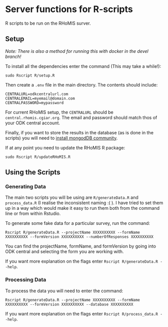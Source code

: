 # Server functions for R-scripts

R scripts to be run on the RHoMIS surver.

## Setup

*Note: There is also a method for running this with docker in the devel branch!*

To install all the dependencies enter the command (This may take a while!):

```
sudo Rscript R/setup.R
```

Then create a `.env` file in the main directory. The contents should include:

```
CENTRALURL=odkcentralurl.com
CENTRALEMAIL=myemail@domain.com
CENTRALPASSWORD=mypassword
```

For current RHoMIS setup, the `CENTRALURL` should be `central.rhomis.cgiar.org`. 
The email and password should match thos of your ODK central account.

Finally, if you want to store the results in the database (as is done in the scripts)
you will need to [install mongodDB community](https://docs.mongodb.com/manual/administration/install-on-linux/).

If at any point you need to update the RHoMIS R package:

```
sudo Rscript R/updateRHoMIS.R
```

## Using the Scripts

### Generating Data

The main two scripts you will be using are `R/generateData.R` and `process_data.R` 
(I realise the inconsistent naming :( ). I have tried to set them up in a way which would
make it easy to run them both from the command line or from within Rstudio.

To generate some fake data for a particular survey, run the command:

```
Rscript R/generateData.R --projectName XXXXXXXXXX --formName XXXXXXXXXX --formVersion XXXXXXXXXX --numberOfResponses XXXXXXXXXX
```

You can find the projectName, formName, and formVersion by going into ODK central and selecting the form you are working with. 

If you want more explanation on the flags enter `Rscript R/generateData.R --help`.

### Processing Data

To process the data you will need to enter the command:

```
Rscript R/generateData.R --projectName XXXXXXXXXX --formName XXXXXXXXXX --formVersion XXXXXXXXXX --database XXXXXXXXXX
```

If you want more explanation on the flags enter `Rscript R/process_data.R --help`.